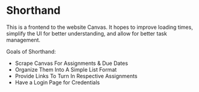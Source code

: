 # Shorthand
This is a frontend to the website Canvas. It hopes to improve loading times, simplify the UI for better understanding, and allow for better task management.

Goals of Shorthand:
 - Scrape Canvas For Assignments & Due Dates
 - Organize Them Into A Simple List Format
 - Provide Links To Turn In Respective Assignments
 - Have a Login Page for Credentials
